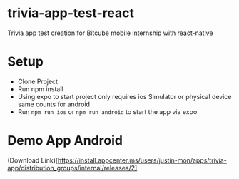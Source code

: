 # trivia-app-test-react
Trivia app test creation for Bitcube mobile internship with react-native

# Setup
 - Clone Project
 - Run npm install
 - Using expo to start project only requires ios Simulator or physical device same counts for android
 - Run `npm run ios` or `npm run android` to start the app via expo

# Demo App Android
(Download Link)[https://install.appcenter.ms/users/justin-mon/apps/trivia-app/distribution_groups/internal/releases/2]
